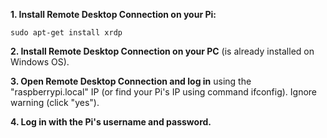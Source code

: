 **1. Install Remote Desktop Connection on your Pi:**

`sudo apt-get install xrdp`

**2. Install Remote Desktop Connection on your PC** (is already installed on Windows OS).

**3. Open Remote Desktop Connection and log in** using the "raspberrypi.local" IP (or find your Pi's IP using command ifconfig). Ignore warning (click "yes").

**4. Log in with the Pi's username and password.**

